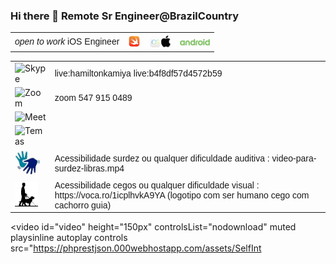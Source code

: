 ### Hi there 👋 Remote Sr Engineer@BrazilCountry

<link href="http://fonts.googleapis.com/css?family=Oxygen:400,700,300" rel="stylesheet" type="text/css" />
<table>
  <tr>
    <td style="font-family: Tahoma, sans-serif;"><em>open to work</em> iOS Engineer</td>
    <th><img src="https://raw.githubusercontent.com/enghamilton/enghamilton/main/swift-logo.png" alt="iOS" height="20" /></th>
    <th><img src="https://raw.githubusercontent.com/enghamilton/enghamilton/main/iOS.png" alt="iOS" height="20" /></th>
    <!--  <th><img src="https://raw.githubusercontent.com/enghamilton/enghamilton/main/C-NetCore3.png" alt="DotNetCore" height="20" /></th> -->
    <th><img src="https://raw.githubusercontent.com/enghamilton/enghamilton/main/android.png" alt="android" height="11" /></th>
	<!--  <th><img src="https://raw.githubusercontent.com/enghamilton/enghamilton/main/android-logo-version-001.png" alt="android" height="11" /></th>  -->
    <!--  <th><img src="https://raw.githubusercontent.com/enghamilton/enghamilton/main/java-letter-logo.png" alt="Java" height="16" /></th> -->
    <!--  <th><img src="https://raw.githubusercontent.com/enghamilton/enghamilton/main/rails.png" alt="RubyOnRails" height="25" /></th>  -->
  </tr>
</table>
<table>
  <tr>
    <!-- <img src="https://avatars.githubusercontent.com/u/31168921?v=4" alt="hamilton" width="100" height="100" /> -->
  </tr>
  <!--
  <tr>
    <td><img src="https://raw.githubusercontent.com/enghamilton/enghamilton/main/whatsapp-1.png" alt="Skype" width="25" height="25" /></td>
    <td style="font-family: Tahoma, sans-serif;">55 (11) 98181 8153</td>
  </tr>
  -->
  <tr>
    <td><img src="http://phprestjson.000webhostapp.com/assets/skype-logo.png" alt="Skype" width="25" height="25" /></td>
    <td style="font-family: Tahoma, sans-serif;">live:hamiltonkamiya  live:b4f8df57d4572b59</td>
  </tr>
  <tr>
    <td><img src="http://phprestjson.000webhostapp.com/assets/zoom-logo.png" alt="Zoom" height="25" /></td>
    <td style="font-family: Tahoma, sans-serif;">zoom 547 915 0489</td>
  </tr>
  <tr>
    <td><img src="http://phprestjson.000webhostapp.com/assets/google-meet.png" alt="Meet" height="17" /></td>
    <td style="font-family: Tahoma, sans-serif;"></td>
  </tr>
  <tr>
    <td><img src="http://phprestjson.000webhostapp.com/assets/microsoft-teams.png" alt="Temas" height="20" /></td>
    <td style="font-family: Tahoma, sans-serif;"></td>
  </tr>
  <tr>
    <td><img src="https://raw.githubusercontent.com/enghamilton/enghamilton/main/deaf-logo.png" alt="deaf-surdez-acessibilidade" height="40" /></td>
    <td style="font-family: Tahoma, sans-serif;">Acessibilidade surdez ou qualquer dificuldade auditiva : video-para-surdez-libras.mp4</td>
  </tr>
  <tr>
    <td><img src="https://raw.githubusercontent.com/enghamilton/enghamilton/main/blind.png" alt="blind-cego-acessibilidade" height="40" /></td>
    <td style="font-family: Tahoma, sans-serif;">Acessibilidade cegos ou qualquer dificuldade visual : https://voca.ro/1icplhvkA9YA (logotipo com ser humano cego com cachorro guia)</td>
  </tr>
</table>

<video id="video"  height="150px" controlsList="nodownload" muted playsinline autoplay controls src="https://phprestjson.000webhostapp.com/assets/SelfInt
<!--
**enghamilton/enghamilton** is a ✨ _special_ ✨ repository because its `README.md` (this file) appears on your GitHub profile.

Here are some ideas to get you started:

- 🔭 I’m currently working on ... RxSwift
- 🌱 I’m currently learning ... Rails MVC Postgres,Java Spring Boot MVC, C# .net core 3.0 MVC Postgres
- 👯 I’m looking to collaborate on ... No collaboration
- 🤔 I’m looking for help with ... Myself
- 💬 Ask me about ... Don ask me
- 📫 How to reach me: ... Itau 5928 07234-6
- 😄 Pronouns: ...
- ⚡ Fun fact: ... None
-->
